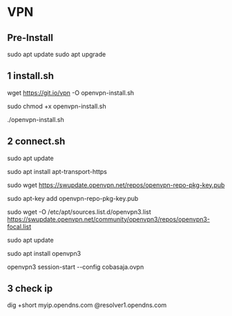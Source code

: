 # VPN
## Pre-Install
sudo apt update
sudo apt upgrade


## 1 install.sh
wget https://git.io/vpn -O openvpn-install.sh

sudo chmod +x openvpn-install.sh

./openvpn-install.sh
## 2 connect.sh


sudo apt update

sudo apt install apt-transport-https

sudo wget https://swupdate.openvpn.net/repos/openvpn-repo-pkg-key.pub

sudo apt-key add openvpn-repo-pkg-key.pub

sudo wget -O /etc/apt/sources.list.d/openvpn3.list https://swupdate.openvpn.net/community/openvpn3/repos/openvpn3-focal.list

sudo apt update

sudo apt install openvpn3

openvpn3 session-start --config cobasaja.ovpn

## 3 check ip

dig +short myip.opendns.com @resolver1.opendns.com
